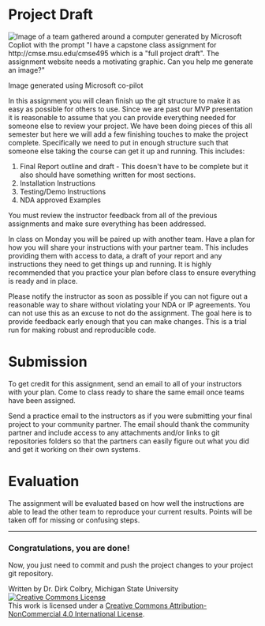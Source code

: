 # Project Draft

![Image of a team gathered around a computer generated by Microsoft Copliot with the prompt "I have a capstone class assignment for http://cmse.msu.edu/cmse495 which is a "full project draft". The assignment website needs a motivating graphic. Can you help me generate an image?"](https://lh3.googleusercontent.com/7-zMdzHY81IX91HgRKC5oNFQnCvzq6HSC8UVENEYRxRLXIfx9U-Tzs_AV-Sh6zf1jb3eX7vPtZLTl8fOzeKaK2HkU64sLMK6Nw0CAzPw3Aejjb29Au0iw9u4ZdI7qdZn1532gWWiVBk=w740) 

Image generated using Microsoft co-pilot

In this assignment you will clean finish up the git structure to make it as easy as possible for others to use.  Since we are past our MVP presentation it is reasonable to assume that you can provide everything needed for someone else to review your project.  We have been doing pieces of this all semester but here we will add a few finishing touches to make the project complete. Specifically we need to put in enough structure such that someone else taking the course can get it up and running. This includes:

1. Final Report outline and draft - This doesn't have to be complete but it also should have something written for most sections.
2. Installation Instructions
3. Testing/Demo Instructions
4. NDA approved Examples

You must review the instructor feedback from all of the previous assignments and make sure everything has been addressed. 

In class on Monday you will be paired up with another team. Have a plan for how you will share your instructions with your partner team. This includes providing them with access to data, a draft of your report and any instructions they need to get things up and running.  It is highly recommended that you practice your plan before class to ensure everything is ready and in place.

Please notify the instructor as soon as possible if you can not figure out a reasonable way to share without violating your NDA or IP agreements.  You can not use this as an excuse to not do the assignment.  The goal here is to provide feedback early enough that you can make changes.  This is a trial run for making robust and reproducible code.

# Submission

To get credit for this assignment, send an email to all of your instructors with your plan. Come to class ready to share the same email once teams have been assigned.

Send a practice email to the instructors as if you were submitting your final project to your community partner.  The email should thank the community partner and include access to any attachments and/or links to git repositories folders so that the partners can easily figure out what you did and get it working on their own systems.



# Evaluation

The assignment will be evaluated based on how well the instructions are able to lead the other team to reproduce your current results.  Points will be taken off for missing or confusing steps.  




-----

### Congratulations, you are done!

Now, you just need to commit and push the project changes to your project git repository. 

Written by Dr. Dirk Colbry, Michigan State University
<a rel="license" href="http://creativecommons.org/licenses/by-nc/4.0/"><img alt="Creative Commons License" style="border-width:0" src="https://i.creativecommons.org/l/by-nc/4.0/88x31.png" /></a><br />This work is licensed under a <a rel="license" href="http://creativecommons.org/licenses/by-nc/4.0/">Creative Commons Attribution-NonCommercial 4.0 International License</a>.
